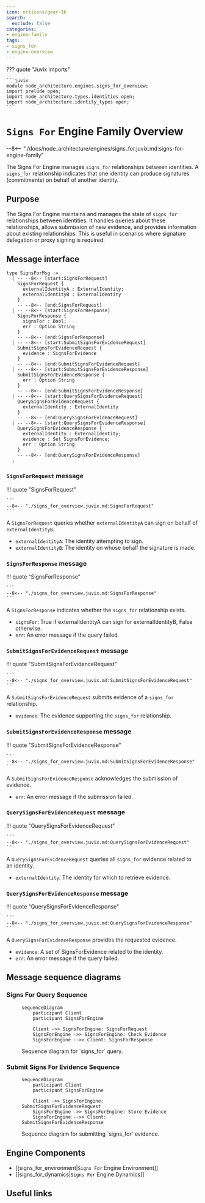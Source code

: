 ```yaml
---
icon: octicons/gear-16
search:
  exclude: false
categories:
- engine-family
tags:
- signs_for
- engine-overview
---
```


??? quote "Juvix imports"

    ```juvix
    module node_architecture.engines.signs_for_overview;
    import prelude open;
    import node_architecture.types.identities open;
    import node_architecture.identity_types open;
    ```

# `Signs For` Engine Family Overview

--8<-- "./docs/node_architecture/engines/signs_for.juvix.md:signs-for-engine-family"

The Signs For Engine manages `signs_for` relationships between identities. A `signs_for` relationship indicates that one identity can produce signatures (commitments) on behalf of another identity.

## Purpose

The Signs For Engine maintains and manages the state of `signs_for` relationships between identities. It handles queries about these relationships, allows submission of new evidence, and provides information about existing relationships. This is useful in scenarios where signature delegation or proxy signing is required.

## Message interface

<!-- --8<-- [start:SignsForMsg] -->
```juvix
type SignsForMsg :=
  | -- --8<-- [start:SignsForRequest]
    SignsForRequest {
      externalIdentityA : ExternalIdentity;
      externalIdentityB : ExternalIdentity
    }
    -- --8<-- [end:SignsForRequest]
  | -- --8<-- [start:SignsForResponse]
    SignsForResponse {
      signsFor : Bool;
      err : Option String
    }
    -- --8<-- [end:SignsForResponse]
  | -- --8<-- [start:SubmitSignsForEvidenceRequest]
    SubmitSignsForEvidenceRequest {
      evidence : SignsForEvidence
    }
    -- --8<-- [end:SubmitSignsForEvidenceRequest]
  | -- --8<-- [start:SubmitSignsForEvidenceResponse]
    SubmitSignsForEvidenceResponse {
      err : Option String
    }
    -- --8<-- [end:SubmitSignsForEvidenceResponse]
  | -- --8<-- [start:QuerySignsForEvidenceRequest]
    QuerySignsForEvidenceRequest {
      externalIdentity : ExternalIdentity
    }
    -- --8<-- [end:QuerySignsForEvidenceRequest]
  | -- --8<-- [start:QuerySignsForEvidenceResponse]
    QuerySignsForEvidenceResponse {
      externalIdentity : ExternalIdentity;
      evidence : Set SignsForEvidence;
      err : Option String
    }
    -- --8<-- [end:QuerySignsForEvidenceResponse]
  ;
```
<!-- --8<-- [end:SignsForMsg] -->

### `SignsForRequest` message

!!! quote "SignsForRequest"

    ```
    --8<-- "./signs_for_overview.juvix.md:SignsForRequest"
    ```

A `SignsForRequest` queries whether `externalIdentityA` can sign on behalf of `externalIdentityB`.

- `externalIdentityA`: The identity attempting to sign.
- `externalIdentityB`: The identity on whose behalf the signature is made.

### `SignsForResponse` message

!!! quote "SignsForResponse"

    ```
    --8<-- "./signs_for_overview.juvix.md:SignsForResponse"
    ```

A `SignsForResponse` indicates whether the `signs_for` relationship exists.

- `signsFor`: True if externalIdentityA can sign for externalIdentityB, False otherwise.
- `err`: An error message if the query failed.

### `SubmitSignsForEvidenceRequest` message

!!! quote "SubmitSignsForEvidenceRequest"

    ```
    --8<-- "./signs_for_overview.juvix.md:SubmitSignsForEvidenceRequest"
    ```

A `SubmitSignsForEvidenceRequest` submits evidence of a `signs_for` relationship.

- `evidence`: The evidence supporting the `signs_for` relationship.

### `SubmitSignsForEvidenceResponse` message

!!! quote "SubmitSignsForEvidenceResponse"

    ```
    --8<-- "./signs_for_overview.juvix.md:SubmitSignsForEvidenceResponse"
    ```

A `SubmitSignsForEvidenceResponse` acknowledges the submission of evidence.

- `err`: An error message if the submission failed.

### `QuerySignsForEvidenceRequest` message

!!! quote "QuerySignsForEvidenceRequest"

    ```
    --8<-- "./signs_for_overview.juvix.md:QuerySignsForEvidenceRequest"
    ```

A `QuerySignsForEvidenceRequest` queries all `signs_for` evidence related to an identity.

- `externalIdentity`: The identity for which to retrieve evidence.

### `QuerySignsForEvidenceResponse` message

!!! quote "QuerySignsForEvidenceResponse"

    ```
    --8<-- "./signs_for_overview.juvix.md:QuerySignsForEvidenceResponse"
    ```

A `QuerySignsForEvidenceResponse` provides the requested evidence.

- `evidence`: A set of SignsForEvidence related to the identity.
- `err`: An error message if the query failed.

## Message sequence diagrams

### Signs For Query Sequence

<!-- --8<-- [start:message-sequence-diagram-query] -->
<figure markdown="span">

```mermaid
sequenceDiagram
    participant Client
    participant SignsForEngine

    Client ->> SignsForEngine: SignsForRequest
    SignsForEngine ->> SignsForEngine: Check Evidence
    SignsForEngine -->> Client: SignsForResponse
```

<figcaption markdown="span">
Sequence diagram for `signs_for` query.
</figcaption>
</figure>
<!-- --8<-- [end:message-sequence-diagram-query] -->

### Submit Signs For Evidence Sequence

<!-- --8<-- [start:message-sequence-diagram-submit] -->
<figure markdown="span">

```mermaid
sequenceDiagram
    participant Client
    participant SignsForEngine

    Client ->> SignsForEngine: SubmitSignsForEvidenceRequest
    SignsForEngine ->> SignsForEngine: Store Evidence
    SignsForEngine -->> Client: SubmitSignsForEvidenceResponse
```

<figcaption markdown="span">
Sequence diagram for submitting `signs_for` evidence.
</figcaption>
</figure>
<!-- --8<-- [end:message-sequence-diagram-submit] -->

## Engine Components

- [[signs_for_environment|`Signs For` Engine Environment]]
- [[signs_for_dynamics|`Signs For` Engine Dynamics]]

## Useful links
